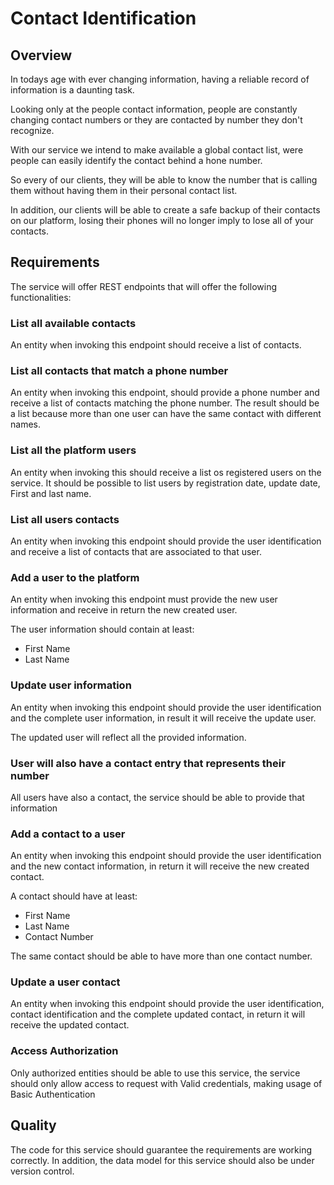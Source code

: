 # Contact Identification


## Overview

In todays age with ever changing information, having a reliable record of information is
a daunting task.

Looking only at the people contact information, people are constantly changing contact
numbers or they are contacted by number they don't recognize.

With our service we intend to make available a global contact list, were people can easily
identify the contact behind a hone number.

So every of our clients, they will be able to know the number that is calling them without
having them in their personal contact list.

In addition, our clients will be able to create a safe backup of their contacts on our platform,
losing their phones will no longer imply to lose all of your contacts.



## Requirements

The service will offer REST endpoints that will offer the following functionalities:


### List all available contacts
An entity when invoking this endpoint should receive a list of contacts.


### List all contacts that match a phone number
An entity when invoking this endpoint, should provide a phone number and receive a list of contacts
matching the phone number.
The result should be a list because more than one user can have the same contact with different names.

### List all the platform users
An entity when invoking this should receive a list os registered users on the service.
It should be possible to list users by registration date, update date, First and last name.

### List all users contacts
An entity when invoking this endpoint should provide the user identification and receive a list of
contacts that are associated to that user.

### Add a user to the platform
An entity when invoking this endpoint must provide the new user information and receive in return
the new created user.

The user information should contain at least:
 - First Name
 - Last Name


### Update user information
An entity when invoking this endpoint should provide the user identification and the complete
user information, in result it will receive the update user.

The updated user will reflect all the provided information.

### User will also have a contact entry that represents their number
All users have also a contact, the service should be able to provide that information


### Add a contact to a user
An entity when invoking this endpoint should provide the user identification and the new contact
information, in return it will receive the new created contact.

A contact should have at least:
 - First Name
 - Last Name
 - Contact Number

 The same contact should be able to have more than one contact number.

### Update a user  contact
An entity when invoking this endpoint should provide the user identification, contact identification
and the complete updated contact, in return it will receive the updated contact.

### Access Authorization
Only authorized entities should be able to use this service, the service should only allow access
to request with Valid credentials, making usage of Basic Authentication


## Quality
The code for this service should guarantee the requirements are working correctly.
In addition, the data model for this service should also be under version control.

